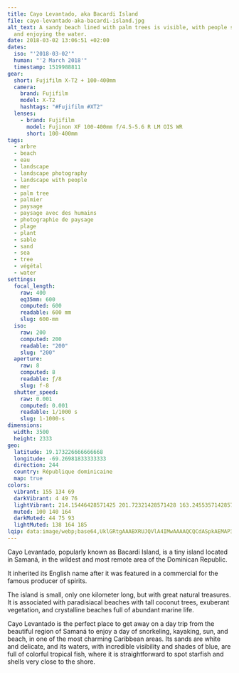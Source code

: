 ```yaml
---
title: Cayo Levantado, aka Bacardi Island
file: cayo-levantado-aka-bacardi-island.jpg
alt_text: A sandy beach lined with palm trees is visible, with people sunbathing
  and enjoying the water.
date: 2018-03-02 13:06:51 +02:00
dates:
  iso: "'2018-03-02'"
  human: "'2 March 2018'"
  timestamp: 1519988811
gear:
  short: Fujifilm X-T2 + 100-400mm
  camera:
    brand: Fujifilm
    model: X-T2
    hashtags: "#Fujifilm #XT2"
  lenses:
    - brand: Fujifilm
      model: Fujinon XF 100-400mm f/4.5-5.6 R LM OIS WR
      short: 100-400mm
tags:
  - arbre
  - beach
  - eau
  - landscape
  - landscape photography
  - landscape with people
  - mer
  - palm tree
  - palmier
  - paysage
  - paysage avec des humains
  - photographie de paysage
  - plage
  - plant
  - sable
  - sand
  - sea
  - tree
  - végétal
  - water
settings:
  focal_length:
    raw: 400
    eq35mm: 600
    computed: 600
    readable: 600 mm
    slug: 600-mm
  iso:
    raw: 200
    computed: 200
    readable: "200"
    slug: "200"
  aperture:
    raw: 8
    computed: 8
    readable: ƒ/8
    slug: f-8
  shutter_speed:
    raw: 0.001
    computed: 0.001
    readable: 1/1000 s
    slug: 1-1000-s
dimensions:
  width: 3500
  height: 2333
geo:
  latitude: 19.173226666666668
  longitude: -69.26981833333333
  direction: 244
  country: République dominicaine
  map: true
colors:
  vibrant: 155 134 69
  darkVibrant: 4 49 76
  lightVibrant: 214.15446428571425 201.72321428571428 163.24553571428572
  muted: 100 140 164
  darkMuted: 44 75 93
  lightMuted: 138 164 185
lqip: data:image/webp;base64,UklGRtgAAABXRUJQVlA4IMwAAAAQCQCdASpkAEMAP3Gy0F+0riq1pnkqSrAuCWUA0bwyGJMmDtRNBu/4+vaWRbG/WBSIOpWNtUaAlcITr9yWseFUYmQVARMYgjTLLVBZCNSy/QAA/hMQm7DvuT9KR4EV/WVYFxrvb9r+LEoOxnYfkskTvs5u83kk/wcAsazAdwdlgBxFmVsGptKCbq7F8Ne+zJEXlxYl07DX8935qe95o09YlGlyYCF2xxMMvsexHCQjTVYD+xE+SNuiGVnbXCKZI3VVjJTxA0KxgqLAgAA=
---
```


Cayo Levantado, popularly known as Bacardi Island, is a tiny island located in Samaná, in the wildest and most remote area of the Dominican Republic.

It inherited its English name after it was featured in a commercial for the famous producer of spirits.

The island is small, only one kilometer long, but with great natural treasures. It is associated with paradisiacal beaches with tall coconut trees, exuberant vegetation, and crystalline beaches full of abundant marine life.

Cayo Levantado is the perfect place to get away on a day trip from the beautiful region of Samaná to enjoy a day of snorkeling, kayaking, sun, and beach, in one of the most charming Caribbean areas. Its sands are white and delicate, and its waters, with incredible visibility and shades of blue, are full of colorful tropical fish, where it is straightforward to spot starfish and shells very close to the shore.
